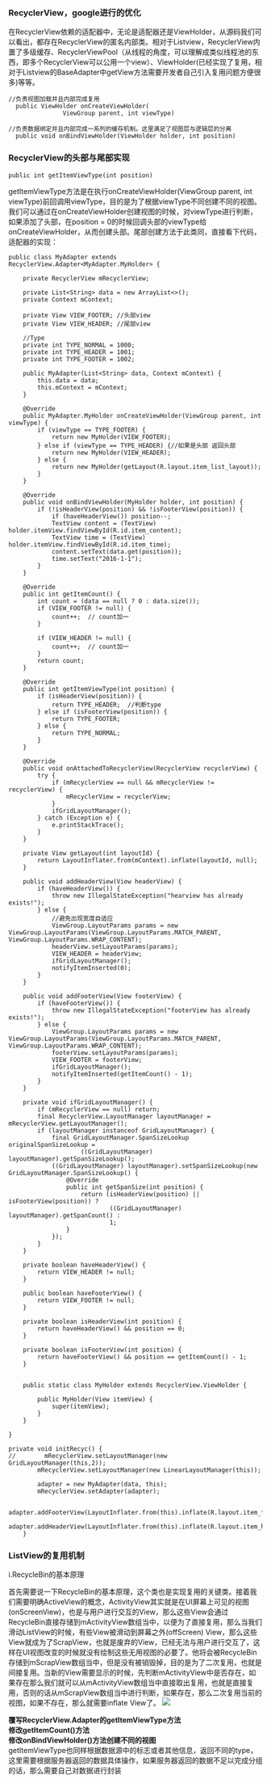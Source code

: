 ### RecyclerView，google进行的优化
在RecyclerView依赖的适配器中，无论是适配器还是ViewHolder，从源码我们可以看出，都存在RecyclerView的匿名内部类。相对于Listview，RecyclerView内置了多级缓存、RecyclerViewPool（从线程的角度，可以理解成类似线程池的东西，即多个RecyclerView可以公用一个view）、ViewHolder(已经实现了复用，相对于Listview的BaseAdapter中getView方法需要开发者自己引入复用问题方便很多)等等。

```
//负责视图加载并且内部完成复用
  public ViewHolder onCreateViewHolder(
               ViewGroup parent, int viewType)

//负责数据绑定并且内部完成一系列的缓存机制。这里满足了视图层与逻辑层的分离
  public void onBindViewHolder(ViewHolder holder, int position)

```

### RecyclerView的头部与尾部实现

```
public int getItemViewType(int position)

```
getItemViewType方法是在执行onCreateViewHolder(ViewGroup parent, int viewType)前回调用viewType，目的是为了根据viewType不同创建不同的视图。我们可以通过在onCreateViewHolder创建视图的时候，对viewType进行判断，如果添加了头部，在position = 0的时候回调头部的viewType给onCreateViewHolder，从而创建头部。尾部创建方法于此类同，直接看下代码，适配器的实现：

```
public class MyAdapter extends RecyclerView.Adapter<MyAdapter.MyHolder> {

    private RecyclerView mRecyclerView;

    private List<String> data = new ArrayList<>();
    private Context mContext;

    private View VIEW_FOOTER; //头部view
    private View VIEW_HEADER; //尾部view

    //Type
    private int TYPE_NORMAL = 1000;
    private int TYPE_HEADER = 1001;
    private int TYPE_FOOTER = 1002;

    public MyAdapter(List<String> data, Context mContext) {
        this.data = data;
        this.mContext = mContext;
    }

    @Override
    public MyAdapter.MyHolder onCreateViewHolder(ViewGroup parent, int viewType) {
        if (viewType == TYPE_FOOTER) { 
            return new MyHolder(VIEW_FOOTER);
        } else if (viewType == TYPE_HEADER) {//如果是头部 返回头部
            return new MyHolder(VIEW_HEADER);
        } else {
            return new MyHolder(getLayout(R.layout.item_list_layout));
        }
    }

    @Override
    public void onBindViewHolder(MyHolder holder, int position) {
        if (!isHeaderView(position) && !isFooterView(position)) {
            if (haveHeaderView()) position--;
            TextView content = (TextView) holder.itemView.findViewById(R.id.item_content);
            TextView time = (TextView) holder.itemView.findViewById(R.id.item_time);
            content.setText(data.get(position));
            time.setText("2016-1-1");
        }
    }

    @Override
    public int getItemCount() {
        int count = (data == null ? 0 : data.size());
        if (VIEW_FOOTER != null) {
            count++;  // count加一
        }

        if (VIEW_HEADER != null) {
            count++;  // count加一
        }
        return count;
    }

    @Override
    public int getItemViewType(int position) {
        if (isHeaderView(position)) {
            return TYPE_HEADER;  //判断type
        } else if (isFooterView(position)) {
            return TYPE_FOOTER;
        } else {
            return TYPE_NORMAL;
        }
    }

    @Override
    public void onAttachedToRecyclerView(RecyclerView recyclerView) {
        try {
            if (mRecyclerView == null && mRecyclerView != recyclerView) {
                mRecyclerView = recyclerView;
            }
            ifGridLayoutManager();
        } catch (Exception e) {
            e.printStackTrace();
        }
    }

    private View getLayout(int layoutId) {
        return LayoutInflater.from(mContext).inflate(layoutId, null);
    }

    public void addHeaderView(View headerView) {
        if (haveHeaderView()) {
            throw new IllegalStateException("hearview has already exists!");
        } else {
            //避免出现宽度自适应
            ViewGroup.LayoutParams params = new ViewGroup.LayoutParams(ViewGroup.LayoutParams.MATCH_PARENT, ViewGroup.LayoutParams.WRAP_CONTENT);
            headerView.setLayoutParams(params);
            VIEW_HEADER = headerView;
            ifGridLayoutManager();
            notifyItemInserted(0);
        }
    }

    public void addFooterView(View footerView) {
        if (haveFooterView()) {
            throw new IllegalStateException("footerView has already exists!");
        } else {
            ViewGroup.LayoutParams params = new ViewGroup.LayoutParams(ViewGroup.LayoutParams.MATCH_PARENT, ViewGroup.LayoutParams.WRAP_CONTENT);
            footerView.setLayoutParams(params);
            VIEW_FOOTER = footerView;
            ifGridLayoutManager();
            notifyItemInserted(getItemCount() - 1);
        }
    }

    private void ifGridLayoutManager() {
        if (mRecyclerView == null) return;
        final RecyclerView.LayoutManager layoutManager = mRecyclerView.getLayoutManager();
        if (layoutManager instanceof GridLayoutManager) {
            final GridLayoutManager.SpanSizeLookup originalSpanSizeLookup =
                    ((GridLayoutManager) layoutManager).getSpanSizeLookup();
            ((GridLayoutManager) layoutManager).setSpanSizeLookup(new GridLayoutManager.SpanSizeLookup() {
                @Override
                public int getSpanSize(int position) {
                    return (isHeaderView(position) || isFooterView(position)) ?
                            ((GridLayoutManager) layoutManager).getSpanCount() :
                            1;
                }
            });
        }
    }

    private boolean haveHeaderView() {
        return VIEW_HEADER != null;
    }

    public boolean haveFooterView() {
        return VIEW_FOOTER != null;
    }

    private boolean isHeaderView(int position) {
        return haveHeaderView() && position == 0;
    }

    private boolean isFooterView(int position) {
        return haveFooterView() && position == getItemCount() - 1;
    }


    public static class MyHolder extends RecyclerView.ViewHolder {

        public MyHolder(View itemView) {
            super(itemView);
        }
    }

}
```

```
private void initRecyc() {
//        mRecyclerView.setLayoutManager(new GridLayoutManager(this,2));
        mRecyclerView.setLayoutManager(new LinearLayoutManager(this));

        adapter = new MyAdapter(data, this);
        mRecyclerView.setAdapter(adapter);

        adapter.addFooterView(LayoutInflater.from(this).inflate(R.layout.item_footer_layout,null));
        adapter.addHeaderView(LayoutInflater.from(this).inflate(R.layout.item_header_layout,null));
    }
```

### ListView的复用机制
i.RecycleBin的基本原理

  首先需要说一下RecycleBin的基本原理，这个类也是实现复用的关键类。接着我们需要明确ActiveView的概念，ActivityView其实就是在UI屏幕上可见的视图(onScreenView)，也是与用户进行交互的View，那么这些View会通过RecycleBin直接存储到mActivityView数组当中，以便为了直接复用，那么当我们滑动ListView的时候，有些View被滑动到屏幕之外(offScreen) View，那么这些View就成为了ScrapView，也就是废弃的View，已经无法与用户进行交互了，这样在UI视图改变的时候就没有绘制这些无用视图的必要了。他将会被RecycleBin存储到mScrapView数组当中，但是没有被销毁掉，目的是为了二次复用，也就是间接复用。当新的View需要显示的时候，先判断mActivityView中是否存在，如果存在那么我们就可以从mActivityView数组当中直接取出复用，也就是直接复用，否则的话从mScrapView数组当中进行判断，如果存在，那么二次复用当前的视图，如果不存在，那么就需要inflate View了。
![](img/listview复用机制.png)  

**覆写RecyclerView.Adapter的getItemViewType方法**<br>
**修改getItemCount()方法**<br>
**修改onBindViewHolder()方法创建不同的视图**<br>
getItemViewType也同样根据数据源中的标志或者其他信息，返回不同的type，这里需要根据服务器返回的数据具体操作，如果服务器返回的数据不足以完成分组的话，那么需要自己对数据进行封装

